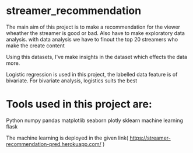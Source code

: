 # streamer_recommendation

The main aim of this project is to make a recommendation for the viewer wheather the streamer is
good or bad. Also have to make exploratory data analysis.
with data analysis we have to finout the top 20 streamers who make the create content

Using this datasets, I've make insights in the dataset which effects the data more.

Logistic regression is used in this project, the labelled data feature is of bivariate.
For bivariate analysis, logistics suits the best

# Tools used in this project are:
Python
numpy
pandas
matplotlib
seaborn
plotly
sklearn
machine learning
flask

The machine learning is deployed in the given link( https://streamer-recommendation-pred.herokuapp.com/ )
